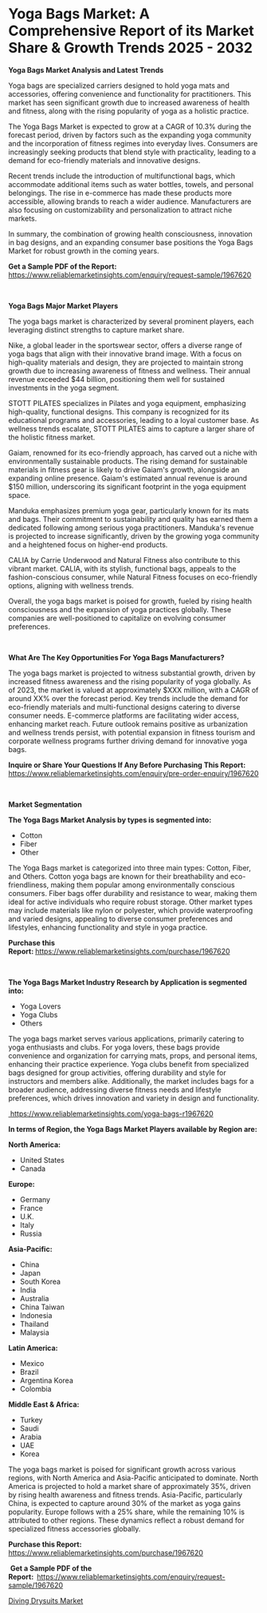<p><h1>Yoga Bags Market: A Comprehensive Report of its Market Share & Growth Trends 2025 - 2032</h1></p><p><strong>Yoga Bags Market Analysis and Latest Trends</strong></p>
<p><p>Yoga bags are specialized carriers designed to hold yoga mats and accessories, offering convenience and functionality for practitioners. This market has seen significant growth due to increased awareness of health and fitness, along with the rising popularity of yoga as a holistic practice.</p><p>The Yoga Bags Market is expected to grow at a CAGR of 10.3% during the forecast period, driven by factors such as the expanding yoga community and the incorporation of fitness regimes into everyday lives. Consumers are increasingly seeking products that blend style with practicality, leading to a demand for eco-friendly materials and innovative designs. </p><p>Recent trends include the introduction of multifunctional bags, which accommodate additional items such as water bottles, towels, and personal belongings. The rise in e-commerce has made these products more accessible, allowing brands to reach a wider audience. Manufacturers are also focusing on customizability and personalization to attract niche markets.</p><p>In summary, the combination of growing health consciousness, innovation in bag designs, and an expanding consumer base positions the Yoga Bags Market for robust growth in the coming years.</p></p>
<p><strong>Get a Sample PDF of the Report:&nbsp;</strong> <a href="https://www.reliablemarketinsights.com/enquiry/request-sample/1967620?utm_campaign=3284&utm_medium=2&utm_source=Github&utm_content=ia&utm_term=04042025&utm_id=yoga-bags">https://www.reliablemarketinsights.com/enquiry/request-sample/1967620</a></p>
<p>&nbsp;</p>
<p><strong>Yoga Bags Major Market Players</strong></p>
<p><p>The yoga bags market is characterized by several prominent players, each leveraging distinct strengths to capture market share. </p><p>Nike, a global leader in the sportswear sector, offers a diverse range of yoga bags that align with their innovative brand image. With a focus on high-quality materials and design, they are projected to maintain strong growth due to increasing awareness of fitness and wellness. Their annual revenue exceeded $44 billion, positioning them well for sustained investments in the yoga segment.</p><p>STOTT PILATES specializes in Pilates and yoga equipment, emphasizing high-quality, functional designs. This company is recognized for its educational programs and accessories, leading to a loyal customer base. As wellness trends escalate, STOTT PILATES aims to capture a larger share of the holistic fitness market.</p><p>Gaiam, renowned for its eco-friendly approach, has carved out a niche with environmentally sustainable products. The rising demand for sustainable materials in fitness gear is likely to drive Gaiam's growth, alongside an expanding online presence. Gaiam's estimated annual revenue is around $150 million, underscoring its significant footprint in the yoga equipment space.</p><p>Manduka emphasizes premium yoga gear, particularly known for its mats and bags. Their commitment to sustainability and quality has earned them a dedicated following among serious yoga practitioners. Manduka's revenue is projected to increase significantly, driven by the growing yoga community and a heightened focus on higher-end products.</p><p>CALIA by Carrie Underwood and Natural Fitness also contribute to this vibrant market. CALIA, with its stylish, functional bags, appeals to the fashion-conscious consumer, while Natural Fitness focuses on eco-friendly options, aligning with wellness trends.</p><p>Overall, the yoga bags market is poised for growth, fueled by rising health consciousness and the expansion of yoga practices globally. These companies are well-positioned to capitalize on evolving consumer preferences.</p></p>
<p>&nbsp;</p>
<p><strong>What Are The Key Opportunities For Yoga Bags Manufacturers?</strong></p>
<p><p>The yoga bags market is projected to witness substantial growth, driven by increased fitness awareness and the rising popularity of yoga globally. As of 2023, the market is valued at approximately $XXX million, with a CAGR of around XX% over the forecast period. Key trends include the demand for eco-friendly materials and multi-functional designs catering to diverse consumer needs. E-commerce platforms are facilitating wider access, enhancing market reach. Future outlook remains positive as urbanization and wellness trends persist, with potential expansion in fitness tourism and corporate wellness programs further driving demand for innovative yoga bags.</p></p>
<p><strong>Inquire or Share Your Questions If Any Before Purchasing This Report:</strong> <a href="https://www.reliablemarketinsights.com/enquiry/pre-order-enquiry/1967620?utm_campaign=3284&utm_medium=2&utm_source=Github&utm_content=ia&utm_term=04042025&utm_id=yoga-bags">https://www.reliablemarketinsights.com/enquiry/pre-order-enquiry/1967620</a></p>
<p>&nbsp;</p>
<p><strong>Market Segmentation</strong></p>
<p><strong>The Yoga Bags Market Analysis by types is segmented into:</strong></p>
<p><ul><li>Cotton</li><li>Fiber</li><li>Other</li></ul></p>
<p><p>The Yoga Bags market is categorized into three main types: Cotton, Fiber, and Others. Cotton yoga bags are known for their breathability and eco-friendliness, making them popular among environmentally conscious consumers. Fiber bags offer durability and resistance to wear, making them ideal for active individuals who require robust storage. Other market types may include materials like nylon or polyester, which provide waterproofing and varied designs, appealing to diverse consumer preferences and lifestyles, enhancing functionality and style in yoga practice.</p></p>
<p><strong>Purchase this Report:&nbsp;</strong><a href="https://www.reliablemarketinsights.com/purchase/1967620?utm_campaign=3284&utm_medium=2&utm_source=Github&utm_content=ia&utm_term=04042025&utm_id=yoga-bags">https://www.reliablemarketinsights.com/purchase/1967620</a></p>
<p>&nbsp;</p>
<p><strong>The Yoga Bags Market Industry Research by Application is segmented into:</strong></p>
<p><ul><li>Yoga Lovers</li><li>Yoga Clubs</li><li>Others</li></ul></p>
<p><p>The yoga bags market serves various applications, primarily catering to yoga enthusiasts and clubs. For yoga lovers, these bags provide convenience and organization for carrying mats, props, and personal items, enhancing their practice experience. Yoga clubs benefit from specialized bags designed for group activities, offering durability and style for instructors and members alike. Additionally, the market includes bags for a broader audience, addressing diverse fitness needs and lifestyle preferences, which drives innovation and variety in design and functionality.</p></p>
<p><a href="https://www.reliablemarketinsights.com/yoga-bags-r1967620?utm_campaign=3284&utm_medium=2&utm_source=Github&utm_content=ia&utm_term=04042025&utm_id=yoga-bags">&nbsp;https://www.reliablemarketinsights.com/yoga-bags-r1967620</a></p>
<p><strong>In terms of Region, the Yoga Bags Market Players available by Region are:</strong></p>
<p>
    <p> <strong> North America: </strong>
        <ul>
            <li>United States</li>
            <li>Canada</li>
        </ul>
        </p> 
    <p> <strong> Europe: </strong>
        <ul>
            <li>Germany</li>
            <li>France</li>
            <li>U.K.</li>
            <li>Italy</li>
            <li>Russia</li>
        </ul>
        </p> 
    <p> <strong> Asia-Pacific: </strong>
        <ul>
            <li>China</li>
            <li>Japan</li>
            <li>South Korea</li>
            <li>India</li>
            <li>Australia</li>
            <li>China Taiwan</li>
            <li>Indonesia</li>
            <li>Thailand</li>
            <li>Malaysia</li>
        </ul>
        </p> 
    <p> <strong> Latin America: </strong>
        <ul>
            <li>Mexico</li>
            <li>Brazil</li>
            <li>Argentina Korea</li>
            <li>Colombia</li>
        </ul>
        </p> 
    <p> <strong> Middle East & Africa: </strong>
        <ul>
            <li>Turkey</li>
            <li>Saudi</li>
            <li>Arabia</li>
            <li>UAE</li>
            <li>Korea</li>
        </ul>
    </p>
    </p>
<p><p>The yoga bags market is poised for significant growth across various regions, with North America and Asia-Pacific anticipated to dominate. North America is projected to hold a market share of approximately 35%, driven by rising health awareness and fitness trends. Asia-Pacific, particularly China, is expected to capture around 30% of the market as yoga gains popularity. Europe follows with a 25% share, while the remaining 10% is attributed to other regions. These dynamics reflect a robust demand for specialized fitness accessories globally.</p></p>
<p><strong>Purchase this Report: </strong><a href="https://www.reliablemarketinsights.com/purchase/1967620?utm_campaign=3284&utm_medium=2&utm_source=Github&utm_content=ia&utm_term=04042025&utm_id=yoga-bags">https://www.reliablemarketinsights.com/purchase/1967620</a></p>
<p>&nbsp;<strong>Get a Sample PDF of the Report:&nbsp;&nbsp;</strong><a href="https://www.reliablemarketinsights.com/enquiry/request-sample/1967620?utm_campaign=3284&utm_medium=2&utm_source=Github&utm_content=ia&utm_term=04042025&utm_id=yoga-bags">https://www.reliablemarketinsights.com/enquiry/request-sample/1967620</a></p>
<p><strong></strong></p>
<p><p><a href="https://github.com/azorrotutus/Market-Research-Report-List-1/blob/main/diving-drysuits-market.md?utm_campaign=3284&utm_medium=2&utm_source=Github&utm_content=ia&utm_term=04042025&utm_id=yoga-bags">Diving Drysuits Market</a></p></p>